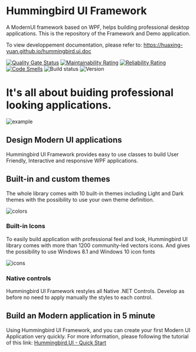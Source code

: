 # Hummingbird UI Framework
A ModernUI framework based on WPF, helps building professional desktop applications.
This is the repository of the Framework and Demo application.

To view developpement documentation, please refer to: https://huaxing-yuan.github.io/hummingbird.ui.doc

[![Quality Gate Status](https://sonarcloud.io/api/project_badges/measure?project=huaxing-yuan-github&metric=alert_status)](https://sonarcloud.io/dashboard?id=huaxing-yuan-github)
[![Maintainability Rating](https://sonarcloud.io/api/project_badges/measure?project=huaxing-yuan-github&metric=sqale_rating)](https://sonarcloud.io/dashboard?id=huaxing-yuan-github)
[![Reliability Rating](https://sonarcloud.io/api/project_badges/measure?project=huaxing-yuan-github&metric=reliability_rating)](https://sonarcloud.io/dashboard?id=huaxing-yuan-github)
[![Code Smells](https://sonarcloud.io/api/project_badges/measure?project=huaxing-yuan-github&metric=code_smells)](https://sonarcloud.io/dashboard?id=huaxing-yuan-github)
![Build status](https://hummingbird.visualstudio.com/Hummingbird%20ALM/_apis/build/status/Hummingbird%20UI)
![Version](https://img.shields.io/nuget/v/hummingbird.ui.svg?style=flat)

# It's all about buiding professional looking applications.
![example](https://huaxing-yuan.github.io/hummingbird.ui.doc/media/intro1.png)

## Design Modern UI applications
Hummingbird UI Framework provides easy to use classes to build User Friendly, Interactive and responsive WPF applications.


## Built-in and custom themes
The whole library comes with 10 built-in themes including Light and Dark themes with the possibility to use your own theme definition.

![colors](https://huaxing-yuan.github.io/hummingbird.ui.doc/media/themes.png)

### Built-in Icons
To easily build application with professional feel and look, Hummingbird UI library comes with more than 1200 community-led vectors icons. And gives the possibility to use Windows 8.1 and Windows 10 icon fonts

![icons](https://huaxing-yuan.github.io/hummingbird.ui.doc/media/icons.png)

### Native controls
Hummingbird UI Framework restyles all Native .NET Controls. Develop as before no need to apply manually the styles to each control.
## Build an Modern application in 5 minute
Using Hummingbird UI Framework, and you can create your first Modern UI Application very quickly. For more information, please following the tutorial of this link: [Hummingbird.UI - Quick Start](https://huaxing-yuan.github.io/hummingbird.ui.doc/html/2d044243-ea98-4212-bddf-257e4b84a285.htm)
